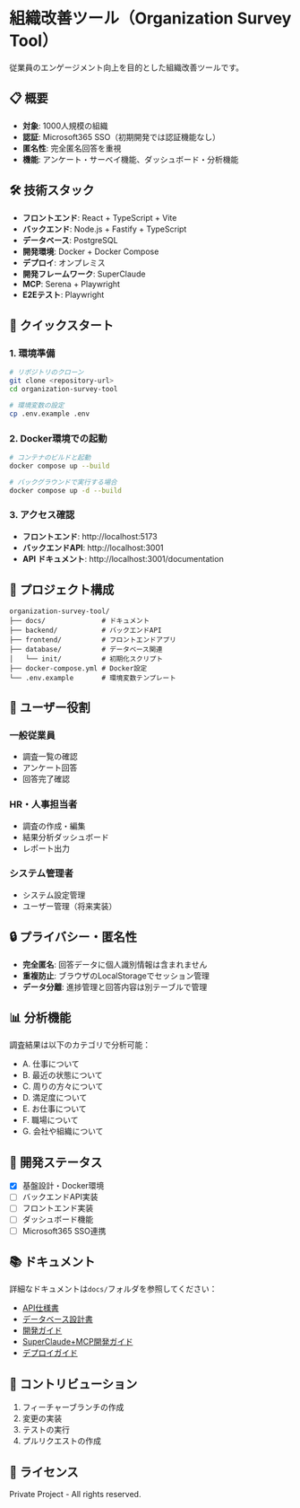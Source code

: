 # 組織改善ツール（Organization Survey Tool）

従業員のエンゲージメント向上を目的とした組織改善ツールです。

## 📋 概要

- **対象**: 1000人規模の組織
- **認証**: Microsoft365 SSO（初期開発では認証機能なし）
- **匿名性**: 完全匿名回答を重視
- **機能**: アンケート・サーベイ機能、ダッシュボード・分析機能

## 🛠 技術スタック

- **フロントエンド**: React + TypeScript + Vite
- **バックエンド**: Node.js + Fastify + TypeScript
- **データベース**: PostgreSQL
- **開発環境**: Docker + Docker Compose
- **デプロイ**: オンプレミス
- **開発フレームワーク**: SuperClaude
- **MCP**: Serena + Playwright
- **E2Eテスト**: Playwright

## 🚀 クイックスタート

### 1. 環境準備
```bash
# リポジトリのクローン
git clone <repository-url>
cd organization-survey-tool

# 環境変数の設定
cp .env.example .env
```

### 2. Docker環境での起動
```bash
# コンテナのビルドと起動
docker compose up --build

# バックグラウンドで実行する場合
docker compose up -d --build
```

### 3. アクセス確認
- **フロントエンド**: http://localhost:5173
- **バックエンドAPI**: http://localhost:3001
- **API ドキュメント**: http://localhost:3001/documentation

## 📁 プロジェクト構成

```
organization-survey-tool/
├── docs/              # ドキュメント
├── backend/           # バックエンドAPI
├── frontend/          # フロントエンドアプリ
├── database/          # データベース関連
│   └── init/          # 初期化スクリプト
├── docker-compose.yml # Docker設定
└── .env.example       # 環境変数テンプレート
```

## 👥 ユーザー役割

### 一般従業員
- 調査一覧の確認
- アンケート回答
- 回答完了確認

### HR・人事担当者
- 調査の作成・編集
- 結果分析ダッシュボード
- レポート出力

### システム管理者
- システム設定管理
- ユーザー管理（将来実装）

## 🔒 プライバシー・匿名性

- **完全匿名**: 回答データに個人識別情報は含まれません
- **重複防止**: ブラウザのLocalStorageでセッション管理
- **データ分離**: 進捗管理と回答内容は別テーブルで管理

## 📊 分析機能

調査結果は以下のカテゴリで分析可能：
- A. 仕事について
- B. 最近の状態について  
- C. 周りの方々について
- D. 満足度について
- E. お仕事について
- F. 職場について
- G. 会社や組織について

## 🚧 開発ステータス

- [x] 基盤設計・Docker環境
- [ ] バックエンドAPI実装
- [ ] フロントエンド実装
- [ ] ダッシュボード機能
- [ ] Microsoft365 SSO連携

## 📚 ドキュメント

詳細なドキュメントは`docs/`フォルダを参照してください：

- [API仕様書](docs/api-specification.md)
- [データベース設計書](docs/database-design.md)
- [開発ガイド](docs/development-guide.md)
- [SuperClaude+MCP開発ガイド](docs/superClaude-mcp-guide.md)
- [デプロイガイド](docs/deployment-guide.md)

## 🤝 コントリビューション

1. フィーチャーブランチの作成
2. 変更の実装
3. テストの実行
4. プルリクエストの作成

## 📄 ライセンス

Private Project - All rights reserved.